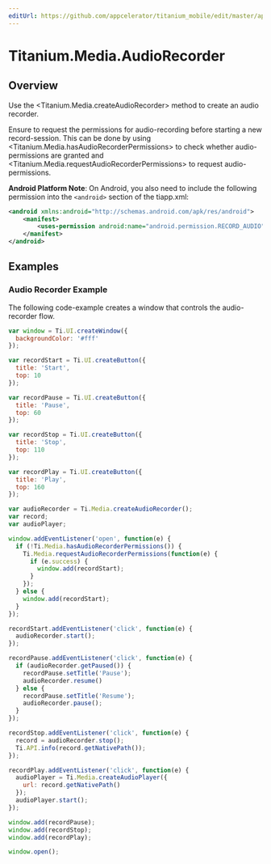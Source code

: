 ```yaml
---
editUrl: https://github.com/appcelerator/titanium_mobile/edit/master/apidoc/Titanium/Media/AudioRecorder.yml
---
```

# Titanium.Media.AudioRecorder

<TypeHeader/>

## Overview

Use the <Titanium.Media.createAudioRecorder> method to create an audio recorder.

Ensure to request the permissions for audio-recording before starting a new record-session.
This can be done by using <Titanium.Media.hasAudioRecorderPermissions> to check whether
audio-permissions are granted and <Titanium.Media.requestAudioRecorderPermissions> to 
request audio-permissions. 

**Android Platform Note**: On Android, you also need to include the following permission
into the `<android>` section of the tiapp.xml:

``` xml
<android xmlns:android="http://schemas.android.com/apk/res/android">
    <manifest>
        <uses-permission android:name="android.permission.RECORD_AUDIO" />
    </manifest>
</android>
```

## Examples

### Audio Recorder Example

The following code-example creates a window that controls the audio-recorder flow.

``` js
var window = Ti.UI.createWindow({
  backgroundColor: '#fff'
});

var recordStart = Ti.UI.createButton({
  title: 'Start',
  top: 10
});

var recordPause = Ti.UI.createButton({
  title: 'Pause',
  top: 60
});

var recordStop = Ti.UI.createButton({
  title: 'Stop',
  top: 110
});

var recordPlay = Ti.UI.createButton({
  title: 'Play',
  top: 160
});

var audioRecorder = Ti.Media.createAudioRecorder();
var record;
var audioPlayer;

window.addEventListener('open', function(e) {
  if (!Ti.Media.hasAudioRecorderPermissions()) {
    Ti.Media.requestAudioRecorderPermissions(function(e) {
      if (e.success) {
        window.add(recordStart);
      }
    });
  } else {
    window.add(recordStart);
  }
});

recordStart.addEventListener('click', function(e) {
  audioRecorder.start();
});

recordPause.addEventListener('click', function(e) {
  if (audioRecorder.getPaused()) {
    recordPause.setTitle('Pause');
    audioRecorder.resume()
  } else {
    recordPause.setTitle('Resume');
    audioRecorder.pause();
  }
});

recordStop.addEventListener('click', function(e) {
  record = audioRecorder.stop();
  Ti.API.info(record.getNativePath());
});

recordPlay.addEventListener('click', function(e) {
  audioPlayer = Ti.Media.createAudioPlayer({
    url: record.getNativePath()
  });
  audioPlayer.start();
});

window.add(recordPause);
window.add(recordStop);
window.add(recordPlay);

window.open();
```

<ApiDocs/>
